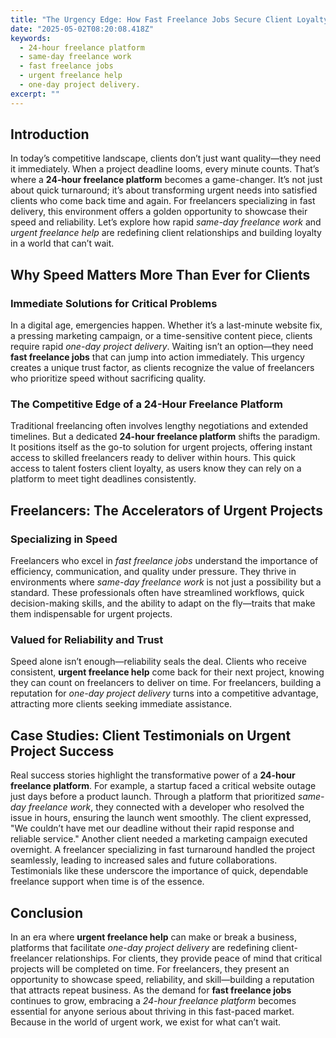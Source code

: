```yaml
---
title: "The Urgency Edge: How Fast Freelance Jobs Secure Client Loyalty in a Fast-Paced World"
date: "2025-05-02T08:20:08.418Z"
keywords:
  - 24-hour freelance platform
  - same-day freelance work
  - fast freelance jobs
  - urgent freelance help
  - one-day project delivery.
excerpt: ""
---
```


## Introduction

In today’s competitive landscape, clients don’t just want quality—they need it immediately. When a project deadline looms, every minute counts. That’s where a **24-hour freelance platform** becomes a game-changer. It’s not just about quick turnaround; it’s about transforming urgent needs into satisfied clients who come back time and again. For freelancers specializing in fast delivery, this environment offers a golden opportunity to showcase their speed and reliability. Let’s explore how rapid _same-day freelance work_ and _urgent freelance help_ are redefining client relationships and building loyalty in a world that can’t wait.

## Why Speed Matters More Than Ever for Clients

### Immediate Solutions for Critical Problems

In a digital age, emergencies happen. Whether it’s a last-minute website fix, a pressing marketing campaign, or a time-sensitive content piece, clients require rapid _one-day project delivery_. Waiting isn’t an option—they need **fast freelance jobs** that can jump into action immediately. This urgency creates a unique trust factor, as clients recognize the value of freelancers who prioritize speed without sacrificing quality.

### The Competitive Edge of a 24-Hour Freelance Platform

Traditional freelancing often involves lengthy negotiations and extended timelines. But a dedicated **24-hour freelance platform** shifts the paradigm. It positions itself as the go-to solution for urgent projects, offering instant access to skilled freelancers ready to deliver within hours. This quick access to talent fosters client loyalty, as users know they can rely on a platform to meet tight deadlines consistently.

## Freelancers: The Accelerators of Urgent Projects

### Specializing in Speed

Freelancers who excel in _fast freelance jobs_ understand the importance of efficiency, communication, and quality under pressure. They thrive in environments where _same-day freelance work_ is not just a possibility but a standard. These professionals often have streamlined workflows, quick decision-making skills, and the ability to adapt on the fly—traits that make them indispensable for urgent projects.

### Valued for Reliability and Trust

Speed alone isn’t enough—reliability seals the deal. Clients who receive consistent, **urgent freelance help** come back for their next project, knowing they can count on freelancers to deliver on time. For freelancers, building a reputation for _one-day project delivery_ turns into a competitive advantage, attracting more clients seeking immediate assistance.

## Case Studies: Client Testimonials on Urgent Project Success

Real success stories highlight the transformative power of a **24-hour freelance platform**. For example, a startup faced a critical website outage just days before a product launch. Through a platform that prioritized _same-day freelance work_, they connected with a developer who resolved the issue in hours, ensuring the launch went smoothly. The client expressed, "We couldn’t have met our deadline without their rapid response and reliable service." Another client needed a marketing campaign executed overnight. A freelancer specializing in fast turnaround handled the project seamlessly, leading to increased sales and future collaborations. Testimonials like these underscore the importance of quick, dependable freelance support when time is of the essence.

## Conclusion

In an era where **urgent freelance help** can make or break a business, platforms that facilitate _one-day project delivery_ are redefining client-freelancer relationships. For clients, they provide peace of mind that critical projects will be completed on time. For freelancers, they present an opportunity to showcase speed, reliability, and skill—building a reputation that attracts repeat business. As the demand for **fast freelance jobs** continues to grow, embracing a _24-hour freelance platform_ becomes essential for anyone serious about thriving in this fast-paced market. Because in the world of urgent work, we exist for what can’t wait.